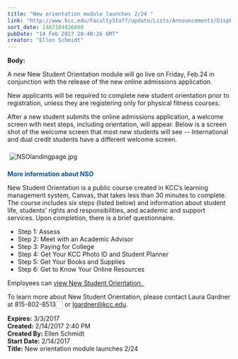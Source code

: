 ```yaml
---
title: "New orientation module launches 2/24 "
link: "http://www.kcc.edu/FacultyStaff/update/Lists/Announcements/DispForm.aspx?ID=2381"
sort_date: 1487104826000
pubDate: "14 Feb 2017 20:40:26 GMT"
creator: "Ellen Schmidt"
---
```


<div><b>Body:</b> <div class="ExternalClass5D6388FFF4464D37A39F6C6314DE69C3"><p>​A <em>new</em> New Student Orientation module will go live on Friday, Feb.24 in conjunction with the release of the new online admissions application.</p>
<p>New applicants will be required to complete new student orientation prior to registration, unless they are registering only for physical fitness courses. </p>
<p>After a new student submits the online admissions application, a welcome screen with next steps, including orientation, will appear. Below is a screen shot of the welcome screen that most new students will see -- International and dual credit students have a different welcome screen. <br /><br /><img alt="NSOlandingpage.jpg" src="/FacultyStaff/update/Documents/NSOlandingpage.jpg" style="margin:5px" /><br /><br /><strong style="color:#00558d">More information about NSO</strong></p>
<p>New Student Orientation is a public course created in KCC’s learning management system, Canvas, that takes less than 30 minutes to complete. The course includes six steps (listed below) and information about student life, students' rights and responsibilities, and academic and support services. Upon completion, there is a brief questionnaire.</p>
<ul><li>Step 1: Assess</li>
<li>Step 2: Meet with an Academic Advisor</li>
<li>Step 3: Paying for College</li>
<li>Step 4: Get Your KCC Photo ID and Student Planner</li>
<li>Step 5: Get Your Books and Supplies</li>
<li>Step 6: Get to Know Your Online Resources</li></ul>
<p>Employees can <a href="https://kcc.instructure.com/courses/514746">view New Student Orientation. </a></p>
<p>To learn more about New Student Orientation, please contact Laura Gardner at <span class="baec5a81-e4d6-4674-97f3-e9220f0136c1" style="white-space:nowrap">815-802-8513<a title="Call: 815-802-8513" href="#" style="overflow:hidden;cursor:hand;border-top:medium none;height:16px;border-right:medium none;vertical-align:middle;white-space:nowrap;right:0px;border-bottom:medium none;position:static !important;float:none;left:0px;margin:0px;border-left:medium none;display:inline;top:0px;width:16px;bottom:0px"><img title="Call: 815-802-8513" alt="" style="overflow:hidden;cursor:hand;border-top:medium none;height:16px;border-right:medium none;vertical-align:middle;white-space:nowrap;right:0px;border-bottom:medium none;position:static !important;float:none;left:0px;margin:0px;border-left:medium none;display:inline;top:0px;width:16px;bottom:0px" /></a></span> or <a href="mailto:lgardner@kcc.edu">lgardner@kcc.edu</a>.</p></div></div>
<div><b>Expires:</b> 3/3/2017</div>
<div><b>Created:</b> 2/14/2017 2:40 PM</div>
<div><b>Created By:</b> Ellen Schmidt</div>
<div><b>Start Date:</b> 2/14/2017</div>
<div><b>Title:</b> New orientation module launches 2/24 </div>
